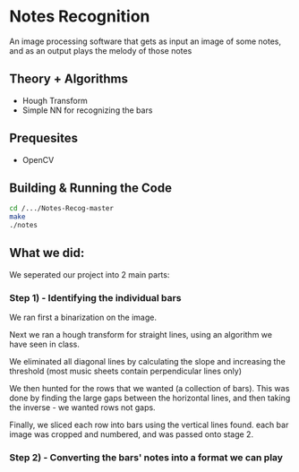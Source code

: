 # Notes Recognition

An image processing software that gets as input an image of some notes, and as an output plays the melody
of those notes

## Theory + Algorithms

- Hough Transform
- Simple NN for recognizing the bars

## Prequesites

- OpenCV

## Building & Running the Code

```bash
cd /.../Notes-Recog-master
make
./notes
```

## What we did:

We seperated our project into 2 main parts:

### Step 1) - Identifying the individual bars

We ran first a binarization on the image.

Next we ran a hough transform for straight lines,
using an algorithm we have seen in class.

We eliminated all diagonal lines by calculating the
slope and increasing the threshold (most music sheets contain perpendicular lines only)

We then hunted for the rows that we wanted (a
collection of bars). This was done by finding the
large gaps between the horizontal lines, and then taking the inverse - we wanted rows not gaps.

Finally, we sliced each row into bars using the vertical lines found. each bar image was cropped and numbered, and was passed onto stage 2.

### Step 2) - Converting the bars' notes into a format we can play
